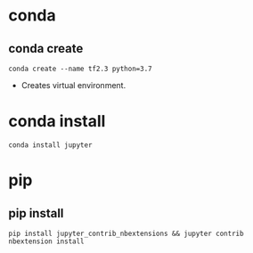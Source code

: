 # conda
## conda create
```
conda create --name tf2.3 python=3.7
```
- Creates virtual environment.
# conda install
```
conda install jupyter
```
# pip
## pip install
```
pip install jupyter_contrib_nbextensions && jupyter contrib nbextension install
```